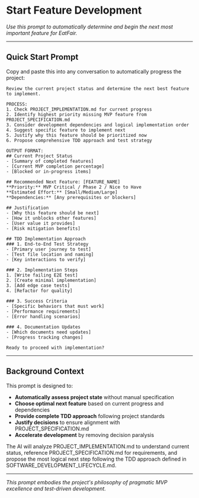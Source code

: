 # Start Feature Development

*Use this prompt to automatically determine and begin the next most important feature for EatFair.*

---

## Quick Start Prompt

Copy and paste this into any conversation to automatically progress the project:

```
Review the current project status and determine the next best feature to implement.

PROCESS:
1. Check PROJECT_IMPLEMENTATION.md for current progress
2. Identify highest priority missing MVP feature from PROJECT_SPECIFICATION.md
3. Consider development dependencies and logical implementation order
4. Suggest specific feature to implement next
5. Justify why this feature should be prioritized now
6. Propose comprehensive TDD approach and test strategy

OUTPUT FORMAT:
## Current Project Status
- [Summary of completed features]
- [Current MVP completion percentage]
- [Blocked or in-progress items]

## Recommended Next Feature: [FEATURE_NAME]
**Priority:** MVP Critical / Phase 2 / Nice to Have
**Estimated Effort:** [Small/Medium/Large]
**Dependencies:** [Any prerequisites or blockers]

## Justification
- [Why this feature should be next]
- [How it unblocks other features]
- [User value it provides]
- [Risk mitigation benefits]

## TDD Implementation Approach
### 1. End-to-End Test Strategy
- [Primary user journey to test]
- [Test file location and naming]
- [Key interactions to verify]

### 2. Implementation Steps
1. [Write failing E2E test]
2. [Create minimal implementation]
3. [Add edge case tests]
4. [Refactor for quality]

### 3. Success Criteria
- [Specific behaviors that must work]
- [Performance requirements]
- [Error handling scenarios]

### 4. Documentation Updates
- [Which documents need updates]
- [Progress tracking changes]

Ready to proceed with implementation?
```

---

## Background Context

This prompt is designed to:
- **Automatically assess project state** without manual specification
- **Choose optimal next feature** based on current progress and dependencies  
- **Provide complete TDD approach** following project standards
- **Justify decisions** to ensure alignment with PROJECT_SPECIFICATION.md
- **Accelerate development** by removing decision paralysis

The AI will analyze PROJECT_IMPLEMENTATION.md to understand current status, reference PROJECT_SPECIFICATION.md for requirements, and propose the most logical next step following the TDD approach defined in SOFTWARE_DEVELOPMENT_LIFECYCLE.md.

---

*This prompt embodies the project's philosophy of pragmatic MVP excellence and test-driven development.*

